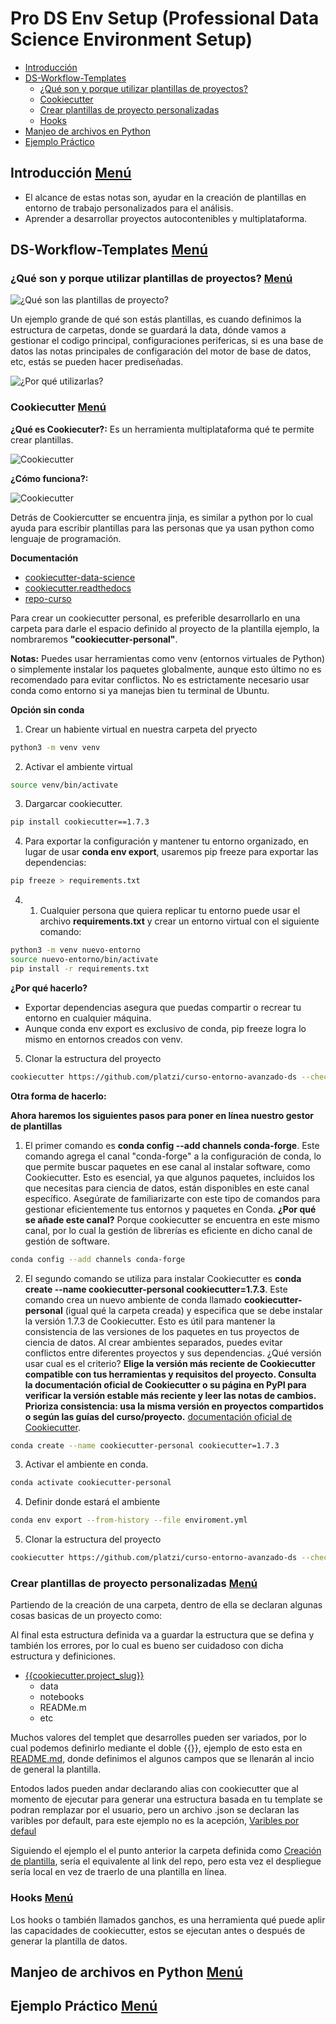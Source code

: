 # Pro DS Env Setup (Professional Data Science Environment Setup)
- [Introducción](#introducción-menú)
- [DS-Workflow-Templates](#ds-workflow-templates-menú)
    - [¿Qué son y porque utilizar plantillas de proyectos?](#qué-son-y-porque-utilizar-plantillas-de-proyectos-menú)
    - [Cookiecutter](#cookiecutter-menú)
    - [Crear plantillas de proyecto personalizadas](#crear-plantillas-de-proyecto-personalizadas-menú)
    - [Hooks](#hooks-menú)
- [Manjeo de archivos en Python](#manjeo-de-archivos-en-python-menú)
- [Ejemplo Práctico](#ejemplo-práctico-menú)


## Introducción [Menú](#pro-ds-env-setup-professional-data-science-environment-setup)
- El alcance de estas notas son, ayudar en la creación de plantillas en entorno de trabajo personalizados para el análisis.
- Aprender a desarrollar proyectos autocontenibles y multiplataforma.
## DS-Workflow-Templates [Menú](#pro-ds-env-setup-professional-data-science-environment-setup)
### ¿Qué son y porque utilizar plantillas de proyectos? [Menú](#pro-ds-env-setup-professional-data-science-environment-setup)
![¿Qué son las plantillas de proyecto?](/A03.Pro-DS-Env-Setup/A03-Pro-DS-Env-Setup-Imagenes/PlantillasQueSon.png)

Un ejemplo grande de qué son estás plantillas, es cuando definimos la estructura de carpetas, donde se guardará la data, dónde vamos a gestionar el codigo principal, configuraciones perifericas, si es una base de datos las notas principales de configaración del motor de base de datos, etc, estás se pueden hacer prediseñadas.

![¿Por qué utilizarlas?](/A03.Pro-DS-Env-Setup/A03-Pro-DS-Env-Setup-Imagenes/whyusethem.png)
###  Cookiecutter [Menú](#pro-ds-env-setup-professional-data-science-environment-setup)
**¿Qué es Cookiecuter?:** Es un herramienta multiplataforma qué te permite crear plantillas.

![Cookiecutter](/A03.Pro-DS-Env-Setup/A03-Pro-DS-Env-Setup-Imagenes/cookiecuter.png)

**¿Cómo funciona?:**

![Cookiecutter](/A03.Pro-DS-Env-Setup/A03-Pro-DS-Env-Setup-Imagenes/cookiecuter1.png)

Detrás de Cookiercutter se encuentra jinja, es similar a python por lo cual ayuda para escribir plantillas para las personas que ya usan python como lenguaje de programación.

**Documentación**
- [cookiecutter-data-science](https://cookiecutter-data-science.drivendata.org/)
- [cookiecutter.readthedocs](https://cookiecutter.readthedocs.io/en/1.7.2/README.html)
- [repo-curso](https://github.com/platzi/curso-entorno-avanzado-ds)

Para crear un cookiecutter personal, es preferible desarrollarlo en una carpeta para darle el espacio definido al proyecto de la plantilla ejemplo, la nombraremos **"cookiecutter-personal"**.

**Notas:** Puedes usar herramientas como venv (entornos virtuales de Python) o simplemente instalar los paquetes globalmente, aunque esto último no es recomendado para evitar conflictos. No es estrictamente necesario usar conda como entorno si ya manejas bien tu terminal de Ubuntu.

**Opción sin conda**
1. Crear un habiente virtual en nuestra carpeta del pryecto
```sh
python3 -m venv venv
```
2. Activar el ambiente virtual
```sh
source venv/bin/activate
```
3. Dargarcar cookiecutter.
```sh
pip install cookiecutter==1.7.3
```

4. Para exportar la configuración y mantener tu entorno organizado, en lugar de usar **conda env export**, usaremos pip freeze para exportar las dependencias:

```sh
pip freeze > requirements.txt
```

4. 1. Cualquier persona que quiera replicar tu entorno puede usar el archivo **requirements.txt** y crear un entorno virtual con el siguiente comando: 
```sh
python3 -m venv nuevo-entorno
source nuevo-entorno/bin/activate
pip install -r requirements.txt
```

**¿Por qué hacerlo?**
- Exportar dependencias asegura que puedas compartir o recrear tu entorno en cualquier máquina.
- Aunque conda env export es exclusivo de conda, pip freeze logra lo mismo en entornos creados con venv.

5. Clonar la estructura del proyecto
```sh
cookiecutter https://github.com/platzi/curso-entorno-avanzado-ds --checkout cookiecutter-personal-platzi
```

**Otra forma de hacerlo:**

**Ahora haremos los siguientes pasos para poner en línea nuestro gestor de plantillas**

1. El primer comando es **conda config --add channels conda-forge**. Este comando agrega el canal "conda-forge" a la configuración de conda, lo que permite buscar paquetes en ese canal al instalar software, como Cookiecutter. Esto es esencial, ya que algunos paquetes, incluidos los que necesitas para ciencia de datos, están disponibles en este canal específico. Asegúrate de familiarizarte con este tipo de comandos para gestionar eficientemente tus entornos y paquetes en Conda. **¿Por qué se añade este canal?** Porque cookiecutter se encuentra en este mismo canal, por lo cual la gestión de librerías es eficiente en dicho canal de gestión de software.
```sh
conda config --add channels conda-forge
```

2. El segundo comando se utiliza para instalar Cookiecutter es **conda create --name cookiecutter-personal cookiecutter=1.7.3**. Este comando crea un nuevo ambiente de conda llamado **cookiecutter-personal** (igual qué la carpeta creada) y especifica que se debe instalar la versión 1.7.3 de Cookiecutter. Esto es útil para mantener la consistencia de las versiones de los paquetes en tus proyectos de ciencia de datos. Al crear ambientes separados, puedes evitar conflictos entre diferentes proyectos y sus dependencias. ¿Qué versión usar cual es el criterio? **Elige la versión más reciente de Cookiecutter compatible con tus herramientas y requisitos del proyecto. Consulta la documentación oficial de Cookiecutter o su página en PyPI para verificar la versión estable más reciente y leer las notas de cambios. Prioriza consistencia: usa la misma versión en proyectos compartidos o según las guías del curso/proyecto.** [documentación oficial de Cookiecutter](https://cookiecutter.readthedocs.io/en/stable/).
```sh
conda create --name cookiecutter-personal cookiecutter=1.7.3
```

3. Activar el ambiente en conda.
```sh
conda activate cookiecutter-personal
```

4. Definir donde estará el ambiente
```sh
conda env export --from-history --file enviroment.yml
```

5. Clonar la estructura del proyecto
```sh
cookiecutter https://github.com/platzi/curso-entorno-avanzado-ds --checkout cookiecutter-personal-platzi
```
### Crear plantillas de proyecto personalizadas [Menú](#pro-ds-env-setup-professional-data-science-environment-setup)
Partiendo de la creación de una carpeta, dentro de ella se declaran algunas cosas basicas de un proyecto como:

Al final esta estructura definida va a guardar la estructura que se defina y también los errores, por lo cual es bueno ser cuidadoso con dicha estructura y definiciones.

- [{{cookiecutter.project_slug}}](/A03.Pro-DS-Env-Setup/Creación%20de%20plantilla/{{%20cookiecutter.project_slug%20}}/)
    - data
    - notebooks
    - READMe.m
    - etc

Muchos valores del templet que desarrolles pueden ser variados, por lo cual podemos definirlo mediante el doble {{}}, ejemplo de esto esta en [README.md](/A03.Pro-DS-Env-Setup/Creación%20de%20plantilla/README.md), donde definimos el algunos campos que se llenarán al incio de general la plantilla.

Entodos lados pueden andar declarando alias con cookiecutter que al momento de ejecutar para generar una estructura basada en tu template se podran remplazar por el usuario, pero un archivo .json se declaran las varibles por default, para este ejemplo no es la acepción, [Varibles por defaul](/A03.Pro-DS-Env-Setup/Creación%20de%20plantilla/cookiecutter.json)

Siguiendo el ejemplo el el punto anterior la carpeta definida como [Creación de plantilla](/A03.Pro-DS-Env-Setup/Creación%20de%20plantilla/), sería el equivalente al link del repo, pero esta vez el despliegue sería local en vez de traerlo de una plantilla en línea.
### Hooks [Menú](#pro-ds-env-setup-professional-data-science-environment-setup)
Los hooks o también llamados ganchos, es una herramienta qué puede aplir las capacidades de cookiecutter, estos se ejecutan antes o después de generar la plantilla de datos.


## Manjeo de archivos en Python [Menú](#pro-ds-env-setup-professional-data-science-environment-setup)

## Ejemplo Práctico [Menú](#pro-ds-env-setup-professional-data-science-environment-setup)
